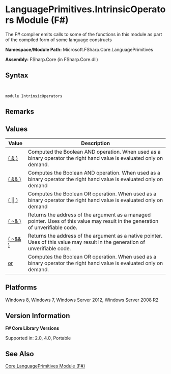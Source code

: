 # LanguagePrimitives.IntrinsicOperators Module (F#)

The F# compiler emits calls to some of the functions in this module as part of the compiled form of some language constructs

**Namespace/Module Path:** Microsoft.FSharp.Core.LanguagePrimitives

**Assembly:** FSharp.Core (in FSharp.Core.dll)


## Syntax


```


module IntrinsicOperators

```



## Remarks

## Values


|Value|Description|
|-----|-----------|
|[( &amp; )](http://msdn.microsoft.com/en-us/library/bb78aa6d-71e0-4b22-8a5e-b7d146006ab6)|Computed the Boolean AND operation. When used as a binary operator the right hand value is evaluated only on demand.|
|[( &amp;&amp; )](http://msdn.microsoft.com/en-us/library/4478ac61-9f1d-4eb2-82ed-512471fa96d4)|Computes the Boolean AND operation. When used as a binary operator the right hand value is evaluated only on demand|
|[( &#124;&#124; )](http://msdn.microsoft.com/en-us/library/1b6ed28c-e033-4693-a89a-90cf9e342c15)|Computes the Boolean OR operation. When used as a binary operator the right hand value is evaluated only on demand|
|[( ~&amp; )](http://msdn.microsoft.com/en-us/library/2a980a73-cb52-41c9-bbfa-096930fc12e8)|Returns the address of the argument as a managed pointer. Uses of this value may result in the generation of unverifiable code.|
|[( ~&amp;&amp; )](http://msdn.microsoft.com/en-us/library/894f4c19-a8ae-4db4-b5b6-6ce2ffe0f1c8)|Returns the address of the argument as a native pointer. Uses of this value may result in the generation of unverifiable code.|
|[or](http://msdn.microsoft.com/en-us/library/17443474-fee0-4292-8df4-970e14cfcf28)|Computes the Boolean OR operation. When used as a binary operator the right hand value is evaluated only on demand.|

## Platforms
Windows 8, Windows 7, Windows Server 2012, Windows Server 2008 R2


## Version Information
**F# Core Library Versions**

Supported in: 2.0, 4.0, Portable




## See Also
[Core.LanguagePrimitives Module &#40;F&#35;&#41;](Core.LanguagePrimitives+Module+%28FSharp%29.md)

